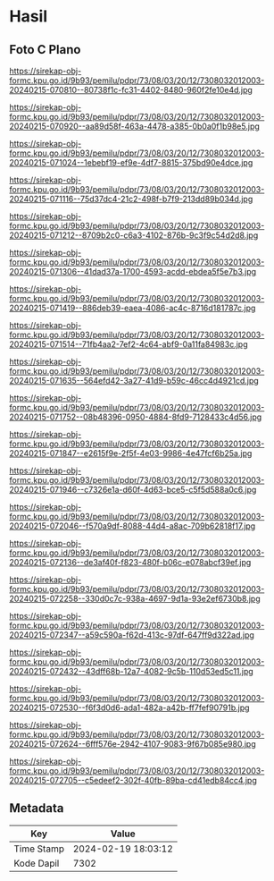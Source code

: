 # Hasil

## Foto C Plano

https://sirekap-obj-formc.kpu.go.id/9b93/pemilu/pdpr/73/08/03/20/12/7308032012003-20240215-070810--80738f1c-fc31-4402-8480-960f2fe10e4d.jpg

https://sirekap-obj-formc.kpu.go.id/9b93/pemilu/pdpr/73/08/03/20/12/7308032012003-20240215-070920--aa89d58f-463a-4478-a385-0b0a0f1b98e5.jpg

https://sirekap-obj-formc.kpu.go.id/9b93/pemilu/pdpr/73/08/03/20/12/7308032012003-20240215-071024--1ebebf19-ef9e-4df7-8815-375bd90e4dce.jpg

https://sirekap-obj-formc.kpu.go.id/9b93/pemilu/pdpr/73/08/03/20/12/7308032012003-20240215-071116--75d37dc4-21c2-498f-b7f9-213dd89b034d.jpg

https://sirekap-obj-formc.kpu.go.id/9b93/pemilu/pdpr/73/08/03/20/12/7308032012003-20240215-071212--8709b2c0-c6a3-4102-876b-9c3f9c54d2d8.jpg

https://sirekap-obj-formc.kpu.go.id/9b93/pemilu/pdpr/73/08/03/20/12/7308032012003-20240215-071306--41dad37a-1700-4593-acdd-ebdea5f5e7b3.jpg

https://sirekap-obj-formc.kpu.go.id/9b93/pemilu/pdpr/73/08/03/20/12/7308032012003-20240215-071419--886deb39-eaea-4086-ac4c-8716d181787c.jpg

https://sirekap-obj-formc.kpu.go.id/9b93/pemilu/pdpr/73/08/03/20/12/7308032012003-20240215-071514--71fb4aa2-7ef2-4c64-abf9-0a11fa84983c.jpg

https://sirekap-obj-formc.kpu.go.id/9b93/pemilu/pdpr/73/08/03/20/12/7308032012003-20240215-071635--564efd42-3a27-41d9-b59c-46cc4d4921cd.jpg

https://sirekap-obj-formc.kpu.go.id/9b93/pemilu/pdpr/73/08/03/20/12/7308032012003-20240215-071752--08b48396-0950-4884-8fd9-7128433c4d56.jpg

https://sirekap-obj-formc.kpu.go.id/9b93/pemilu/pdpr/73/08/03/20/12/7308032012003-20240215-071847--e2615f9e-2f5f-4e03-9986-4e47fcf6b25a.jpg

https://sirekap-obj-formc.kpu.go.id/9b93/pemilu/pdpr/73/08/03/20/12/7308032012003-20240215-071946--c7326e1a-d60f-4d63-bce5-c5f5d588a0c6.jpg

https://sirekap-obj-formc.kpu.go.id/9b93/pemilu/pdpr/73/08/03/20/12/7308032012003-20240215-072046--f570a9df-8088-44d4-a8ac-709b62818f17.jpg

https://sirekap-obj-formc.kpu.go.id/9b93/pemilu/pdpr/73/08/03/20/12/7308032012003-20240215-072136--de3af40f-f823-480f-b06c-e078abcf39ef.jpg

https://sirekap-obj-formc.kpu.go.id/9b93/pemilu/pdpr/73/08/03/20/12/7308032012003-20240215-072258--330d0c7c-938a-4697-9d1a-93e2ef6730b8.jpg

https://sirekap-obj-formc.kpu.go.id/9b93/pemilu/pdpr/73/08/03/20/12/7308032012003-20240215-072347--a59c590a-f62d-413c-97df-647ff9d322ad.jpg

https://sirekap-obj-formc.kpu.go.id/9b93/pemilu/pdpr/73/08/03/20/12/7308032012003-20240215-072432--43dff68b-12a7-4082-9c5b-110d53ed5c11.jpg

https://sirekap-obj-formc.kpu.go.id/9b93/pemilu/pdpr/73/08/03/20/12/7308032012003-20240215-072530--f6f3d0d6-ada1-482a-a42b-ff7fef90791b.jpg

https://sirekap-obj-formc.kpu.go.id/9b93/pemilu/pdpr/73/08/03/20/12/7308032012003-20240215-072624--6fff576e-2942-4107-9083-9f67b085e980.jpg

https://sirekap-obj-formc.kpu.go.id/9b93/pemilu/pdpr/73/08/03/20/12/7308032012003-20240215-072705--c5edeef2-302f-40fb-89ba-cd41edb84cc4.jpg


## Metadata

| Key        | Value               |
| ---------- | ------------------- |
| Time Stamp | 2024-02-19 18:03:12 |
| Kode Dapil | 7302                |



